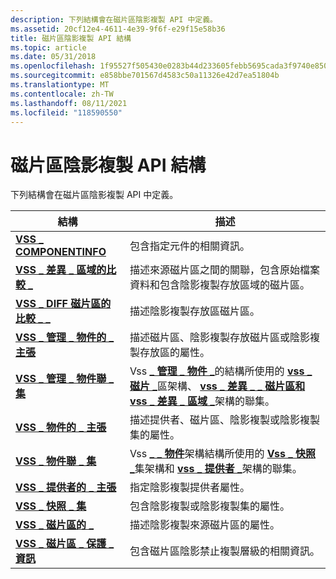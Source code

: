```yaml
---
description: 下列結構會在磁片區陰影複製 API 中定義。
ms.assetid: 20cf12e4-4611-4e39-9f6f-e29f15e58b36
title: 磁片區陰影複製 API 結構
ms.topic: article
ms.date: 05/31/2018
ms.openlocfilehash: 1f95527f505430e0283b44d233605febb5695cada3f9740e850945f58e751f3e
ms.sourcegitcommit: e858bbe701567d4583c50a11326e42d7ea51804b
ms.translationtype: MT
ms.contentlocale: zh-TW
ms.lasthandoff: 08/11/2021
ms.locfileid: "118590550"
---
```

# <a name="volume-shadow-copy-api-structures"></a>磁片區陰影複製 API 結構

下列結構會在磁片區陰影複製 API 中定義。



| 結構                                                           | 描述                                                                                                                                                                                                                                                         |
|---------------------------------------------------------------------|---------------------------------------------------------------------------------------------------------------------------------------------------------------------------------------------------------------------------------------------------------------------|
| [**VSS \_ COMPONENTINFO**](/windows/desktop/api/VsBackup/ns-vsbackup-vss_componentinfo)                     | 包含指定元件的相關資訊。                                                                                                                                                                                                                       |
| [**VSS \_ 差異 \_ 區域的比較 \_**](/windows/desktop/api/VsMgmt/ns-vsmgmt-vss_diff_area_prop)                 | 描述來源磁片區之間的關聯，包含原始檔案資料和包含陰影複製存放區域的磁片區。                                                                                                                                |
| [**VSS \_ DIFF 磁片區的比較 \_ \_**](/windows/desktop/api/VsMgmt/ns-vsmgmt-vss_diff_volume_prop)             | 描述陰影複製存放區磁片區。                                                                                                                                                                                                                        |
| [**VSS \_ 管理 \_ 物件的 \_ 主張**](/windows/desktop/api/VsMgmt/ns-vsmgmt-vss_mgmt_object_prop)             | 描述磁片區、陰影複製存放磁片區或陰影複製存放區的屬性。                                                                                                                                                                    |
| [**VSS \_ 管理 \_ 物件聯 \_ 集**](/windows/desktop/api/VsMgmt/ns-vsmgmt-__midl___midl_itf_vsmgmt_0000_0000_0001)           | Vss [**\_ 管理 \_ 物件 \_**](/windows/desktop/api/VsMgmt/ns-vsmgmt-vss_mgmt_object_prop)的結構所使用的 [**vss \_ 磁片 \_**](/windows/desktop/api/VsMgmt/ns-vsmgmt-vss_volume_prop)區架構、 [**vss \_ 差異 \_ \_ 磁片**](/windows/desktop/api/VsMgmt/ns-vsmgmt-vss_diff_volume_prop)[**區和 vss \_ 差異 \_ 區域 \_**](/windows/desktop/api/VsMgmt/ns-vsmgmt-vss_diff_area_prop)架構的聯集。 |
| [**VSS \_ 物件的 \_ 主張**](/windows/desktop/api/Vss/ns-vss-vss_object_prop)                        | 描述提供者、磁片區、陰影複製或陰影複製集的屬性。                                                                                                                                                                                    |
| [**VSS \_ 物件聯 \_ 集**](/windows/desktop/api/Vss/ns-vss-__midl___midl_itf_vss_0000_0000_0001)                      | Vss [**\_ \_ 物件**](/windows/desktop/api/Vss/ns-vss-vss_object_prop)架構結構所使用的 [**Vss \_ 快照 \_**](/windows/desktop/api/Vss/ns-vss-vss_snapshot_prop)集架構和 [**vss \_ 提供者 \_**](/windows/desktop/api/Vss/ns-vss-vss_provider_prop)架構的聯集。                                                                    |
| [**VSS \_ 提供者的 \_ 主張**](/windows/desktop/api/Vss/ns-vss-vss_provider_prop)                    | 指定陰影複製提供者屬性。                                                                                                                                                                                                                          |
| [**VSS \_ 快照 \_ 集**](/windows/desktop/api/Vss/ns-vss-vss_snapshot_prop)                    | 包含陰影複製或陰影複製集的屬性。                                                                                                                                                                                                        |
| [**VSS \_ 磁片區的 \_**](/windows/desktop/api/VsMgmt/ns-vsmgmt-vss_volume_prop)                        | 描述陰影複製來源磁片區的屬性。                                                                                                                                                                                                            |
| [**VSS \_ 磁片區 \_ 保護 \_ 資訊**](/windows/desktop/api/VsMgmt/ns-vsmgmt-vss_volume_protection_info) | 包含磁片區陰影禁止複製層級的相關資訊。                                                                                                                                                                                                 |



 

 

 



